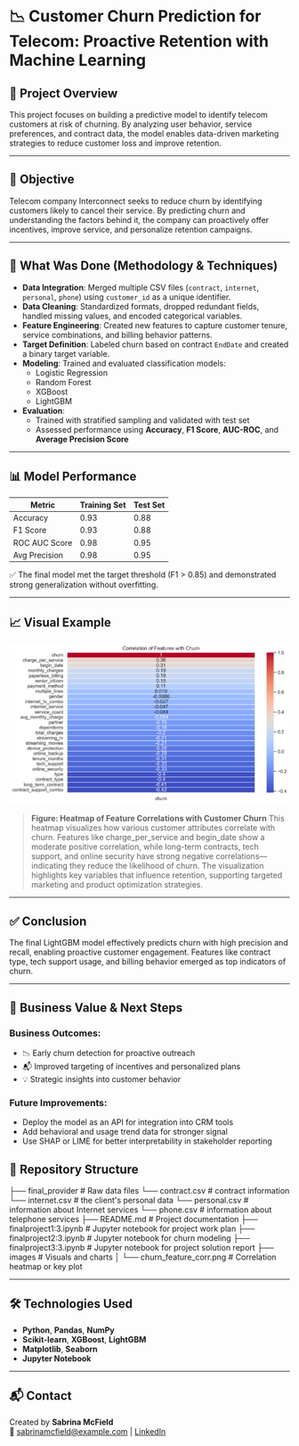 # 📉 Customer Churn Prediction for Telecom: Proactive Retention with Machine Learning

## 📌 Project Overview
This project focuses on building a predictive model to identify telecom customers at risk of churning. By analyzing user behavior, service preferences, and contract data, the model enables data-driven marketing strategies to reduce customer loss and improve retention.

---

## 🧠 Objective
Telecom company Interconnect seeks to reduce churn by identifying customers likely to cancel their service. By predicting churn and understanding the factors behind it, the company can proactively offer incentives, improve service, and personalize retention campaigns.

---

## 🔧 What Was Done (Methodology & Techniques)

- **Data Integration**: Merged multiple CSV files (`contract`, `internet`, `personal`, `phone`) using `customer_id` as a unique identifier.
- **Data Cleaning**: Standardized formats, dropped redundant fields, handled missing values, and encoded categorical variables.
- **Feature Engineering**: Created new features to capture customer tenure, service combinations, and billing behavior patterns.
- **Target Definition**: Labeled churn based on contract `EndDate` and created a binary target variable.
- **Modeling**: Trained and evaluated classification models:
  - Logistic Regression
  - Random Forest
  - XGBoost
  - LightGBM
- **Evaluation**:
  - Trained with stratified sampling and validated with test set
  - Assessed performance using **Accuracy**, **F1 Score**, **AUC-ROC**, and **Average Precision Score**

---

## 📊 Model Performance

| Metric          | Training Set | Test Set |
|-----------------|--------------|----------|
| Accuracy        | 0.93         | 0.88     |
| F1 Score        | 0.93         | 0.88     |
| ROC AUC Score   | 0.98         | 0.95     |
| Avg Precision   | 0.98         | 0.95     |

✅ The final model met the target threshold (F1 > 0.85) and demonstrated strong generalization without overfitting.

---

## 📈 Visual Example

![Churn Feature Correlation Heatmap](images/churn_feature_corr.png)

> **Figure: Heatmap of Feature Correlations with Customer Churn**
This heatmap visualizes how various customer attributes correlate with churn. Features like charge_per_service and begin_date show a moderate positive correlation, while long-term contracts, tech support, and online security have strong negative correlations—indicating they reduce the likelihood of churn. The visualization highlights key variables that influence retention, supporting targeted marketing and product optimization strategies.

---

## ✅ Conclusion

The final LightGBM model effectively predicts churn with high precision and recall, enabling proactive customer engagement. Features like contract type, tech support usage, and billing behavior emerged as top indicators of churn.

---

## 🚀 Business Value & Next Steps

### Business Outcomes:
- 📉 Early churn detection for proactive outreach
- 📬 Improved targeting of incentives and personalized plans
- 💡 Strategic insights into customer behavior

### Future Improvements:
- Deploy the model as an API for integration into CRM tools
- Add behavioral and usage trend data for stronger signal
- Use SHAP or LIME for better interpretability in stakeholder reporting

## 📁 Repository Structure

├── final_provider # Raw data files
  └── contract.csv # contract information
  └── internet.csv # the client's personal data
  └── personal.csv # information about Internet services
  └── phone.csv # information about telephone services
├── README.md # Project documentation
├── finalproject1:3.ipynb # Jupyter notebook for project work plan
├──  finalproject2:3.ipynb # Jupyter notebook for churn modeling
├── finalproject3:3.ipynb # Jupyter notebook for project solution report
├── images # Visuals and charts
│ └── churn_feature_corr.png # Correlation heatmap or key plot


---

## 🛠️ Technologies Used

- **Python**, **Pandas**, **NumPy**
- **Scikit-learn**, **XGBoost**, **LightGBM**
- **Matplotlib**, **Seaborn**
- **Jupyter Notebook**

---

## 📬 Contact

Created by **Sabrina McField**  
📧 sabrinamcfield@example.com | [LinkedIn](https://www.linkedin.com/in/sabrinamcfield)
